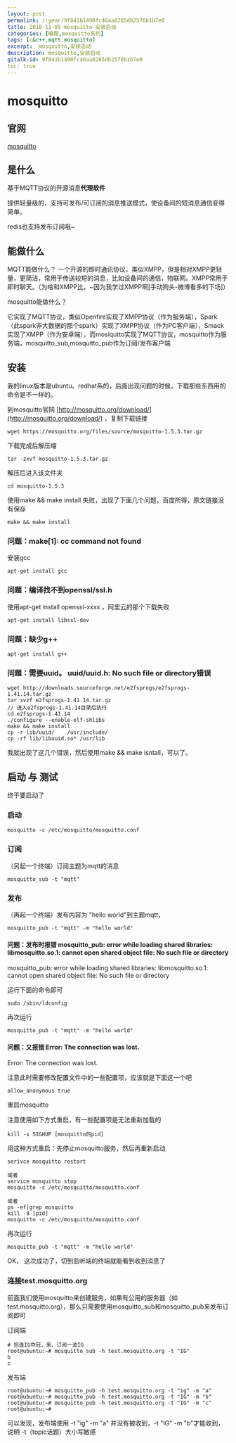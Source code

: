 ```yaml
---
layout: post
permalink: /:year/9f841b1490fc46aa8285db2576b1b7e0
title: 2018-11-05-mosquitto-安装启动
categories: [编程,mosquitto系列]
tags: [c&c++,mqtt,mosquitto]
excerpt:  mosquitto,安装启动
description: mosquitto,安装启动
gitalk-id: 9f841b1490fc46aa8285db2576b1b7e0
toc: true
---
```


# mosquitto

## 官网

[mosquitto](http://mosquitto.org/)

## 是什么

基于MQTT协议的开源消息**代理软件**

提供轻量级的，支持可发布/可订阅的消息推送模式，使设备间的短消息通信变得简单。

redis也支持发布订阅哦~


## 能做什么

MQTT能做什么？  一个开源的即时通讯协议，类似XMPP，但是相对XMPP更轻量，更简洁，常用于传送较短的消息，比如设备间的通信，物联网。XMPP常用于即时聊天。（为啥和XMPP比，~因为我学过XMPP啊[手动狗头-微博看多的下场]）


mosquitto能做什么？

它实现了MQTT协议，类似Openfire实现了XMPP协议（作为服务端），Spark（此spark非大数据的那个spark）实现了XMPP协议（作为PC客户端），Smack实现了XMPP（作为安卓端），而mosiqutto实现了MQTT协议，mosquitto作为服务端，mosquitto_sub,mosquitto_pub作为订阅/发布客户端


## 安装

我的linux版本是ubuntu。redhat系的，后面出现问题的时候，下载那些东西用的命令是不一样的。

到mosquitto官网 [http://mosquitto.org/download/](http://mosquitto.org/download/) ，复制下载链接

```
wget https://mosquitto.org/files/source/mosquitto-1.5.3.tar.gz
```

下载完成后解压缩

```
tar -zxvf mosquitto-1.5.3.tar.gz
```

解压后进入该文件夹

```
cd mosquitto-1.5.3
```

使用make && make install 失败，出现了下面几个问题，百度所得，原文链接没有保存

```
make && make install
```

###  问题：make[1]: cc command not found

安装gcc

```
apt-get install gcc
```

### 问题：编译找不到openssl/ssl.h

使用apt-get install openssl-xxxx  ，阿里云的那个下载失败

```
apt-get install libssl-dev
```

### 问题：缺少g++

```
apt-get install g++
```

### 问题：需要uuid。 uuid/uuid.h: No such file or directory错误

```
wget http://downloads.sourceforge.net/e2fsprogs/e2fsprogs-1.41.14.tar.gz
tar xvzf e2fsprogs-1.41.14.tar.gz
// 进入e2fsprogs-1.41.14目录后执行
cd e2fsprogs-1.41.14
./configure --enable-elf-shlibs
make && make install
cp -r lib/uuid/    /usr/include/  
cp -rf lib/libuuid.so* /usr/lib  
```

我就出现了这几个错误，然后使用make && make isntall，可以了。


## 启动 与 测试

终于要启动了

### 启动

```
mosquitto -c /etc/mosquitto/mosquitto.conf
```

### 订阅

（另起一个终端）订阅主题为mqtt的消息

```
mosquitto_sub -t "mqtt"
```

### 发布

（再起一个终端）发布内容为 "hello world"到主题mqtt，

```
mosquitto_pub -t "mqtt" -m "hello world"
```

#### 问题：发布时报错 mosquitto_pub: error while loading shared libraries: libmosquitto.so.1: cannot open shared object file: No such file or directory

mosquitto_pub: error while loading shared libraries: libmosquitto.so.1: cannot open shared object file: No such file or directory

运行下面的命令即可

```
sudo /sbin/ldconfig
```

再次运行

```
mosquitto_pub -t "mqtt" -m "hello world"
```

#### 问题：又报错 Error: The connection was lost.

Error: The connection was lost.

注意此时需要修改配置文件中的一些配置项，应该就是下面这一个吧

```
allow_anonymous true
```

重启mosquitto

注意使用如下方式重启，有一些配置项是无法重新加载的

```
kill -s SIGHUP [mosquitto的pid] 
```

用这种方式重启：先停止mosquitto服务，然后再重新启动

```
serivce mosquitto restart

或者
service mosquitto stop
mosquitto -c /etc/mosquitto/mosquitto.conf

或者
ps -ef|grep mosquitto
kill -9 [pid]
mosquitto -c /etc/mosquitto/mosquitto.conf

```

再次运行

```
mosquitto_pub -t "mqtt" -m "hello world"
```

OK， 这次成功了，切到监听端的终端就能看到收到消息了


### 连接test.mosquitto.org

前面我们使用mosquitto来创建服务，如果有公用的服务器（如test.mosquitto.org），那么只需要使用mosquitto_sub和mosquitto_pub来发布订阅即可

订阅端

```
# 恰逢IG夺冠，来，订阅一波IG
root@ubuntu:~# mosquitto_sub -h test.mosquitto.org -t "IG"
b
c
```

发布端

```
root@ubuntu:~# mosquitto_pub -h test.mosquitto.org -t "ig" -m "a"    
root@ubuntu:~# mosquitto_pub -h test.mosquitto.org -t "IG" -m "b"  
root@ubuntu:~# mosquitto_pub -h test.mosquitto.org -t "IG" -m "c"      
root@ubuntu:~# 
```

可以发现，发布端使用 -t "ig" -m "a" 并没有被收到，-t "IG" -m "b"才能收到， 说明 -t（topic话题）大小写敏感




